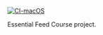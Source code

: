 [![CI-macOS](https://github.com/MSicc/EssentialsFeed-Course/actions/workflows/CI-macOS.yml/badge.svg)](https://github.com/MSicc/EssentialsFeed-Course/actions/workflows/CI-macOS.yml)

Essential Feed Course project.
